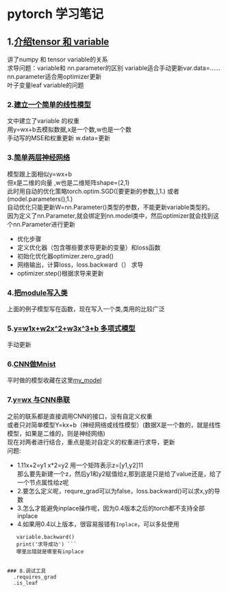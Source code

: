 # pytorch 学习笔记

## 1.[介绍tensor 和 variable](./chapter1.ipynb)  
讲了numpy 和 tensor  variable的关系    
求导问题：variable和 nn.parameter的区别 variable适合手动更新var.data=……     nn.parameter适合用optimizer更新  
叶子变量leaf variable的问题    


### 2.[建立一个简单的线性模型](./线性回归模型.py)  
文中建立了variable 的权重  
用y=wx+b去模拟数据,x是一个数,w也是一个数  
手动写的MSE和权重更新 w.data=更新  

### 3.[简单两层神经网络](./)  
模型跟上面相似y=wx+b  
但x是二维的向量 ,w也是二维矩阵shape=(2,1)  
此时用自动的优化策略torch.optim.SGD([要更新的参数,],1.)  或者(model.parameters(),1.)  
自动优化只能更新W=nn.Parameter()类型的参数，不能更新variable类型的。  
因为定义了nn.Parameter,就会绑定到nn.model类中，然后optimizer就会找到这个nn.Parameter进行更新  

- 优化步骤  
- 定义优化器（包含哪些要求导更新的变量）和loss函数  
- 初始化优化器optimizer.zero_grad()  
- 网络输出，计算loss，loss.backward（） 求导    
- optimizer.step()根据求导来更新  

### 4.[把module写入类](./神经网络(结构包在类里).py)  
上面的例子模型写在函数，现在写入一个类,类用的比较广泛  

### 5.[y=w1x+w2x^2+w3x^3+b 多项式模型](./线性多项式回归.py)  
手动更新  

### 6.[CNN做Mnist](./practical)  
平时做的模型收藏在这里[my_model](./practical/my_model.py)  

### 7.[y=wx 与CNN串联  ](./practical/cnn+WX.py)  
之前的联系都是直接调用CNN的接口，没有自定义权重  
或者只对简单模型Y=kx+b（神经网络或线性模型）(数据X是一个数的，就是线性模型，如果是二维的，则是神经网络)  
现在对两者进行结合，重点是能对自定义的权重进行求导，更新  
问题:  
- 1.11x+2=y1  x*2=y2   用一个矩阵表示z=[y1,y2]11  
  那么要先新建一个z，然后y1和y2赋值给z,那到底是只是给了value还是，给了一个节点属性给z呢  
- 2.要怎么定义呢，requre_grad可以为false，loss.backward()可以求x,y的导数  
- 3.怎么才能避免inplace操作呢，因为0.4版本之后的torch都不支持全部inplace  
- 4.如果用0.4以上版本，很容易报错有``Inplace``，可以多处使用
```print('求导') 
   variable.backward()
   print('求导成功') ```
   哪里出错就是哪里有inplace  


### 8.调试工具
  .requires_grad
  .is_leaf
  



